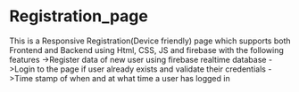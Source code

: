 # Registration_page
This is a Responsive Registration(Device friendly) page which supports both Frontend and Backend using Html, CSS, JS and firebase with the following features
->Register data of new user using firebase realtime database
->Login to the page if user already exists and validate their credentials
->Time stamp of when and at what time a user has logged in
